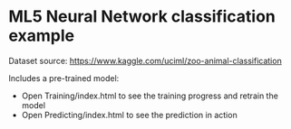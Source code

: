 # ML5 Neural Network classification example

Dataset source: https://www.kaggle.com/uciml/zoo-animal-classification

Includes a pre-trained model:

- Open Training/index.html to see the training progress and retrain the model
- Open Predicting/index.html to see the prediction in action
